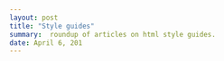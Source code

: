```yaml
---
layout: post
title: "Style guides"
summary:  roundup of articles on html style guides.
date: April 6, 201
---
```

